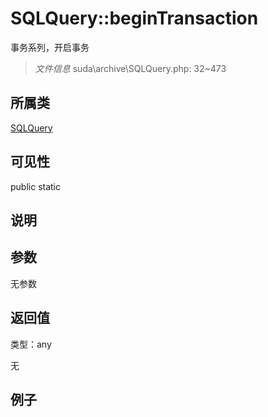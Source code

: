 # SQLQuery::beginTransaction

事务系列，开启事务

> *文件信息* suda\archive\SQLQuery.php: 32~473

## 所属类 

[SQLQuery](../SQLQuery.md)

## 可见性

 public static

## 说明




## 参数


无参数


## 返回值

类型：any

无



## 例子

